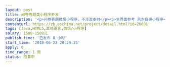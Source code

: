 ```yaml
---                
layout: post       
title: 问卷答题类小程序开发           
description: '<p>问卷答题微信小程序，不涉及支付</p><p>主界面参考 京东良研小程序</p><p>广场互动参考 趣问卷小程序</p><p>更多详细需求联系VX zsrTD123</p>'     
contenturl: https://zb.oschina.net/project/detail.html?id=20881      
tags: [Java,HTML5,其他语言,微信/小程序]            
salary: 1500-1500元          
publish_time: '已发布 8 小时'         
start_time: '2018-06-23 20:29:35'           
apply: 0                   
time_range: 1 周              
status: 招募中                  
---                 
```

